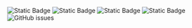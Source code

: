 ![Static Badge](https://img.shields.io/badge/blacklists-60-000000) ![Static Badge](https://img.shields.io/badge/blacklisted-3100535-cc0000) ![Static Badge](https://img.shields.io/badge/whitelisted-2244-00CC00) ![Static Badge](https://img.shields.io/badge/streaming_blacklist-28107-000000) ![GitHub issues](https://img.shields.io/github/issues/fabriziosalmi/blacklists)
